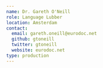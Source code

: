 ```yaml
---
name: Dr. Gareth O'Neill
role: Language Lubber
location: Amsterdam
contact:
  email: gareth.oneill@eurodoc.net
  github: gtoneill
  twitter: gtoneill
  website: eurodoc.net
type: production
---
```


